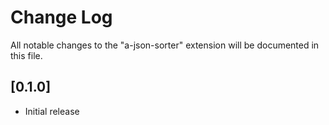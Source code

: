 # Change Log

All notable changes to the "a-json-sorter" extension will be documented in this file.

## [0.1.0]

- Initial release